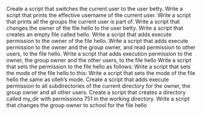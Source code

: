 Create a script that switches the current user to the user betty.
Write a script that prints the effective username of the current user.
Write a script that prints all the groups the current user is part of.
Write a script that changes the owner of the file hello to the user betty.
Write a script that creates an empty file called hello.
Write a script that adds execute permission to the owner of the file hello.
Write a script that adds execute permission to the owner and the group owner, and read permission to other users, to the file hello.
Write a script that adds execution permission to the owner, the group owner and the other users, to the file hello
Write a script that sets the permission to the file hello as follows:
Write a script that sets the mode of the file hello to this:
Write a script that sets the mode of the file hello the same as olleh’s mode.
Create a script that adds execute permission to all subdirectories of the current directory for the owner, the group owner and all other users.
Create a script that creates a directory called my_dir with permissions 751 in the working directory.
Write a script that changes the group owner to school for the file hello
